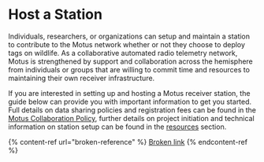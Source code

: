 # Host a Station

Individuals, researchers, or organizations can setup and maintain a station to contribute to the Motus network whether or not they choose to deploy tags on wildlife. As a collaborative automated radio telemetry network, Motus is strengthened by support and collaboration across the hemisphere from individuals or groups that are willing to commit time and resources to maintaining their own receiver infrastructure.

If you are interested in setting up and hosting a Motus receiver station, the guide below can provide you with important information to get you started. Full details on data sharing policies and registration fees can be found in the [Motus Collaboration Policy](https://motus.org/policy/), further details on project initiation and technical information on station setup can be found in the [resources](https://motus.org/resources/) section.

{% content-ref url="broken-reference" %}
[Broken link](broken-reference)
{% endcontent-ref %}
